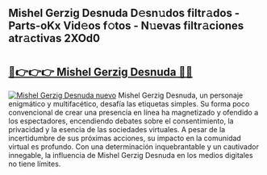## Mishel Gerzig Desnuda D𝚎sn𝚞dos filtr𝚊dos - Parts-oKx Vid𝚎os f𝚘tos - N𝚞evas filtr𝚊ciones atr𝚊ctivas 2XOd0

# <h2><a href="http://mb0zgf.tromn.icu/?c=Mishel+Gerzig+Desnuda">🔗👉👉👉 Mishel Gerzig Desnuda 🔗🔗</a></h2>

[![Mishel Gerzig Desnuda nuevo](https://i.imgur.com/pEAQMta.gif)](http://mb0zgf.tromn.icu/?c=Mishel+Gerzig+Desnuda)
Mishel Gerzig Desnuda, un personaje enigmático y multifacético, desafía las etiquetas simples. Su forma poco convencional de crear una presencia en línea ha magnetizado y ofendido a los espectadores, encendiendo debates sobre el consentimiento, la privacidad y la esencia de las sociedades virtuales. A pesar de la incertidumbre de sus próximas acciones, su impacto en la comunidad virtual es profundo. Con una determinación inquebrantable y un cautivador innegable, la influencia de Mishel Gerzig Desnuda en los medios digitales no tiene límites.

